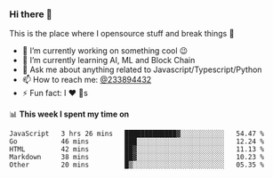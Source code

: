 ### Hi there 👋

<!--
**a233894432/a233894432** is a ✨ _special_ ✨ repository because its `README.md` (this file) appears on your GitHub profile.

Here are some ideas to get you started:

- 🔭 I’m currently working on ...
- 🌱 I’m currently learning ...
- 👯 I’m looking to collaborate on ...
- 🤔 I’m looking for help with ...
- 💬 Ask me about ...
- 📫 How to reach me: ...
- 😄 Pronouns: ...
- ⚡ Fun fact: ...
-->
 
 
This is the place where I opensource stuff and break things :rofl:

- 🔭 I’m currently working on something cool :wink:
- 🌱 I’m currently learning AI, ML and Block Chain
- 💬 Ask me about anything related to Javascript/Typescript/Python
- 📫 How to reach me: [@233894432](https://twitter.com/233894432)
- ⚡ Fun fact: I :heart: :dog:s

📊 **This week I spent my time on**
<!--START_SECTION:waka-->
```text
JavaScript   3 hrs 26 mins   █████████████▓░░░░░░░░░░░   54.47 % 
Go           46 mins         ███░░░░░░░░░░░░░░░░░░░░░░   12.24 % 
HTML         42 mins         ██▓░░░░░░░░░░░░░░░░░░░░░░   11.13 % 
Markdown     38 mins         ██▓░░░░░░░░░░░░░░░░░░░░░░   10.23 % 
Other        20 mins         █▒░░░░░░░░░░░░░░░░░░░░░░░   05.35 % 
```
<!--END_SECTION:waka-->
